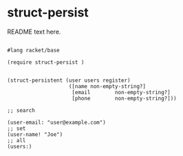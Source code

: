 struct-persist
==============
README text here.

 ```racket

 #lang racket/base

(require struct-persist )


(struct-persistent (user users register)
                     ([name non-empty-string?]
                      [email        non-empty-string?]
                      [phone        non-empty-string?]))

;; search

(user-email: "user@example.com")
;; set
(user-name! "Joe")
;; all
(users:)
 ```